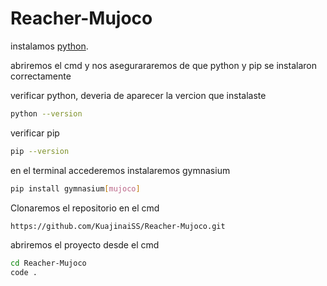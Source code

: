 # Reacher-Mujoco

instalamos [python](https://www.python.org/downloads/).

abriremos el cmd y nos asegurararemos de que python y pip se instalaron correctamente

verificar python, deveria de aparecer la vercion que instalaste
```bash
python --version
```

verificar pip
```bash
pip --version
```

en el terminal accederemos instalaremos gymnasium
```bash
pip install gymnasium[mujoco]
```

Clonaremos el repositorio en el cmd
```bash
https://github.com/KuajinaiSS/Reacher-Mujoco.git
```

abriremos el proyecto desde el cmd
```bash
cd Reacher-Mujoco
code .
```

